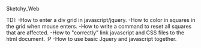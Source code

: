 Sketchy_Web

TDI:
-How to enter a div grid in javascript/jquery.
-How to color in squares in the grid when mouse enters.
-How to write a command to reset all squares that are affected.
-How to "correctly" link javascript and CSS files to the html document. :P
-How to use basic Jquery and javascript together.
